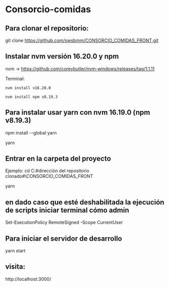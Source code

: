 # Consorcio-comidas

## Para clonar el repositorio:

git clone https://github.com/swsbmm/CONSORCIO_COMIDAS_FRONT.git

## Instalar nvm versión 16.20.0 y npm

nvm -> https://github.com/coreybutler/nvm-windows/releases/tag/1.1.11

Terminal:

    nvm install v16.20.0

    nvm install npm v8.19.3

## Para instalar usar yarn con nvm 16.19.0 (npm v8.19.3)

npm install --global yarn

yarn

## Entrar en la carpeta del proyecto

Ejemplo: cd C:\#dirección del repositorio clonado#\CONSORCIO_COMIDAS_FRONT

yarn

## en dado caso que esté deshabilitada la ejecución de scripts iniciar terminal cómo admin

Set-ExecutionPolicy RemoteSigned -Scope CurrentUser

## Para iniciar el servidor de desarrollo

yarn start

## visita:

http://localhost:3000/
